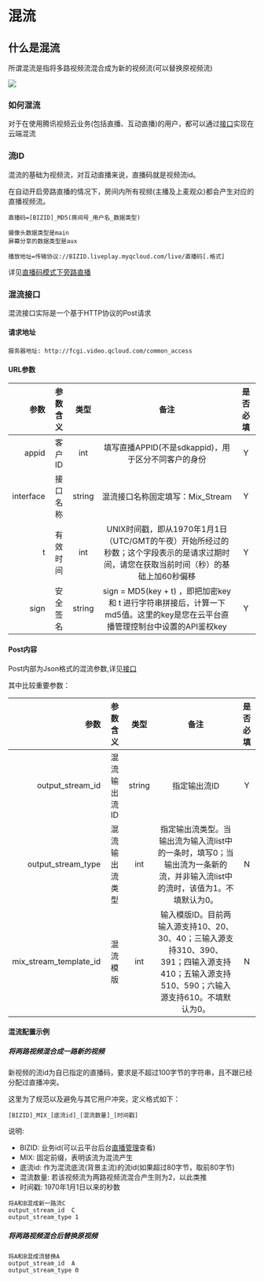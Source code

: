 


# 混流

## 什么是混流
所谓混流是指将多路视频流混合成为新的视频流(可以替换原视频流)

![](http://imgcache.tce.fsphere.cn/image/mc.qcloudimg.com/static/img/20dcad307192885fca4fd604b1fafad0/t610.png)

### 如何混流
对于在使用腾讯视频云业务(包括直播、互动直播)的用户，都可以通过[接口](http://tce.fsphere.cn/document/product/267/8832)实现在云端混流

### 流ID
混流的基础为视频流，对互动直播来说，直播码就是视频流id。

在自动开启旁路直播的情况下，房间内所有视频(主播及上麦观众)都会产生对应的直播视频流。
```
直播码=[BIZID]_MD5(房间号_用户名_数据类型)

摄像头数据类型是main
屏幕分享的数据类型是aux

播放地址=传输协议://BIZID.liveplay.myqcloud.com/live/直播码[.格式]
```
详见[直播码模式下旁路直播](http://tce.fsphere.cn/document/product/268/8560)

### 混流接口
混流接口实际是一个基于HTTP协议的Post请求

#### 请求地址
```
服务器地址: http://fcgi.video.qcloud.com/common_access
```

#### URL参数

参数|参数含义|类型|备注|是否必填
--:|:--:|:--:|:--:|:--:
appid|客户ID|int|填写直播APPID(不是sdkappid)，用于区分不同客户的身份|Y
interface|接口名称|string|混流接口名称固定填写：Mix_Stream|Y
t|有效时间|int|UNIX时间戳，即从1970年1月1日（UTC/GMT的午夜）开始所经过的秒数；这个字段表示的是请求过期时间，请您在获取当前时间（秒）的基础上加60秒偏移|Y
sign|安全签名|string|sign = MD5(key + t) ，即把加密key 和 t 进行字符串拼接后，计算一下md5值。这里的key是您在云平台直播管理控制台中设置的API鉴权key|Y

#### Post内容

Post内部为Json格式的混流参数,详见[接口](http://tce.fsphere.cn/document/product/267/8832)

其中比较重要参数：

参数|参数含义|类型|备注|是否必填
--:|:--:|:--:|:--:|:--:
output_stream_id|混流输出流ID|string|指定输出流ID|Y
output_stream_type|混流输出流类型|int|指定输出流类型。当输出流为输入流list中的一条时，填写0；当输出流为一条新的流，并非输入流list中的流时，该值为1。不填默认为0。|N
mix_stream_template_id|混流模版|int|输入模版ID。目前两输入源支持10、20、30、40；三输入源支持310、390、391；四输入源支持410；五输入源支持510、590；六输入源支持610。不填默认为0。|N

#### 混流配置示例
##### 将两路视频混合成一路新的视频
新视频的流id为自已指定的直播码，要求是不超过100字节的字符串，且不跟已经分配过直播冲突。

这里为了规范以及避免与其它用户冲突，定义格式如下：
```
[BIZID]_MIX_[底流id]_[混流数量]_[时间戳]
```
说明:
- BIZID: 业务id(可以云平台后台[直播管理](http://console.tce.fsphere.cn/live/livecodemanage)查看)
- MIX: 固定前缀，表明该流为混流产生
- 底流id: 作为混流底流(背景主流)的流id(如果超过80字节，取前80字节)
- 混流数量: 若该视频流为两路视频流混合产生则为2，以此类推
- 时间戳: 1970年1月1日以来的秒数
```
将A和B混成新一路流C
output_stream_id  C
output_stream_type 1
```
##### 将两路视频混合后替换原视频
```
将A和B混成流替换A
output_stream_id  A
output_stream_type 0
```
